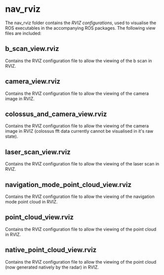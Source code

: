 # nav_rviz

The nav_rviz folder contains the *RVIZ configurations*, used to visualise the ROS executables in the accompanying ROS packages. The following view files are included:

## b_scan_view.rviz

Contains the RVIZ configuration file to allow the viewing of the b scan in RVIZ.

## camera_view.rviz

Contains the RVIZ configuration file to allow the viewing of the camera image in RVIZ.

## colossus_and_camera_view.rviz

Contains the RVIZ configuration file to allow the viewing of the camera image in RVIZ (colossus fft data currently cannot be visualised in it's raw state).

## laser_scan_view.rviz

Contains the RVIZ configuration file to allow the viewing of the laser scan in RVIZ.

## navigation_mode_point_cloud_view.rviz

Contains the RVIZ configuration file to allow the viewing of the navigation mode point cloud in RVIZ.

## point_cloud_view.rviz

Contains the RVIZ configuration file to allow the viewing of the point cloud in RVIZ.

## native_point_cloud_view.rviz

Contains the RVIZ configuration file to allow the viewing of the point cloud (now generated natively by the radar) in RVIZ.